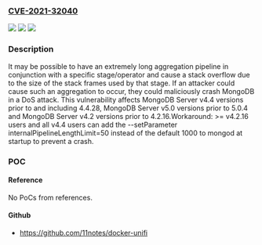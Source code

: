 ### [CVE-2021-32040](https://cve.mitre.org/cgi-bin/cvename.cgi?name=CVE-2021-32040)
![](https://img.shields.io/static/v1?label=Product&message=MongoDB%20Server&color=blue)
![](https://img.shields.io/static/v1?label=Version&message=5.0%3C%205.0.4%20&color=brighgreen)
![](https://img.shields.io/static/v1?label=Vulnerability&message=CWE-121%20Stack-based%20Buffer%20Overflow&color=brighgreen)

### Description

It may be possible to have an extremely long aggregation pipeline in conjunction with a specific stage/operator and cause a stack overflow due to the size of the stack frames used by that stage. If an attacker could cause such an aggregation to occur, they could maliciously crash MongoDB in a DoS attack. This vulnerability affects MongoDB Server v4.4 versions prior to and including 4.4.28, MongoDB Server v5.0 versions prior to 5.0.4 and MongoDB Server v4.2 versions prior to 4.2.16.Workaround: >= v4.2.16 users and all v4.4 users can add the --setParameter internalPipelineLengthLimit=50 instead of the default 1000 to mongod at startup to prevent a crash.

### POC

#### Reference
No PoCs from references.

#### Github
- https://github.com/11notes/docker-unifi

